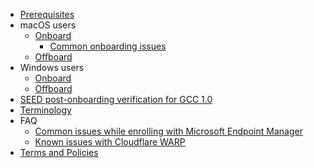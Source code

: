 * [Prerequisites](prerequisites-for-onboarding)
* macOS users
  * [Onboard](seed-onboarding-instructions-for-macos)
    * [Common onboarding issues](common-issues-while-onboarding-using-macos)
  * [Offboard](seed-offboarding-instructions-for-macos)
* Windows users  
  * [Onboard](seed-onboarding-instructions-windows)
  * [Offboard](seed-offboarding-instructions-for-windows)
* [SEED post-onboarding verification for GCC 1.0](seed-post-onboarding-verification-for-gcc-1.0)
* [Terminology](term-definitions)
* FAQ
  * [Common issues while enrolling with Microsoft Endpoint Manager](faqs/common-issues-while-enrolling-with-microsoft-endpoint-manager)
  * [Known issues with Cloudflare WARP](faqs/cloudflare-warp-known-issues)
* [Terms and Policies](terms-and-policies)
<!--* [Raise an incident support request](raise-an-incident-support-request)-->
